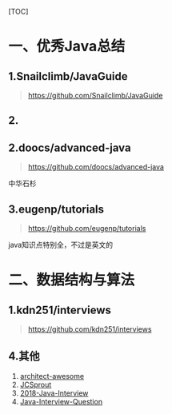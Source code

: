 [TOC]





# 一、优秀Java总结

## 1.Snailclimb/JavaGuide

> https://github.com/Snailclimb/JavaGuide



## 2.



## 2.doocs/advanced-java

> https://github.com/doocs/advanced-java

中华石杉



## 3.eugenp/tutorials

> https://github.com/eugenp/tutorials

java知识点特别全，不过是英文的





# 二、数据结构与算法

## 1.kdn251/interviews

> https://github.com/kdn251/interviews









## 4.其他





1. [architect-awesome](https://github.com/xingshaocheng/architect-awesome)
2. [JCSprout](https://github.com/crossoverJie/JCSprout)
3. [2018-Java-Interview](https://github.com/xbox1994/2018-Java-Interview)
4. [Java-Interview-Question](https://github.com/DONGChuan/Java-Interview-Question)



